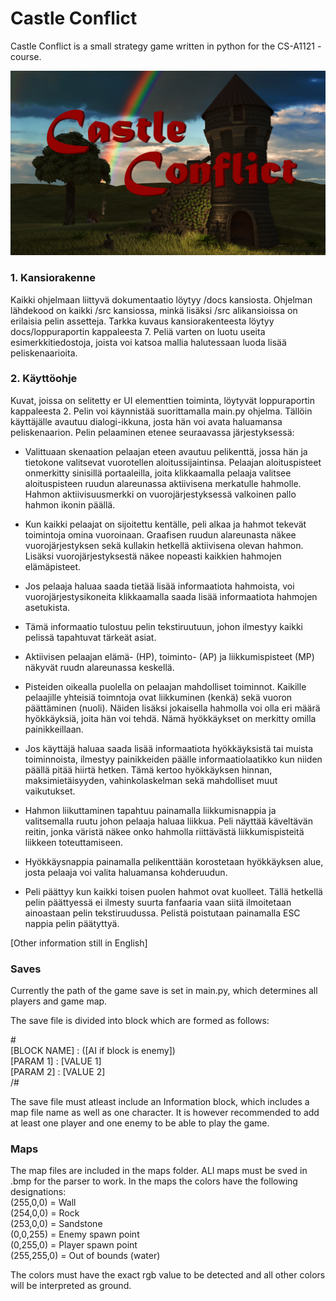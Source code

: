 # Castle Conflict

Castle Conflict is a small strategy game written in python for the CS-A1121 -course.

![Game Title](/src/graphics/title.png)

### 1. Kansiorakenne

Kaikki ohjelmaan liittyvä dokumentaatio löytyy /docs kansiosta. 
Ohjelman lähdekood on kaikki /src kansiossa, minkä lisäksi /src alikansioissa on erilaisia pelin assetteja. Tarkka kuvaus kansiorakenteesta löytyy docs/loppuraportin kappaleesta 7. Peliä varten on luotu useita esimerkkitiedostoja, joista voi katsoa mallia halutessaan luoda lisää peliskenaarioita. 

### 2. Käyttöohje

Kuvat, joissa on selitetty er UI elementtien toiminta, löytyvät loppuraportin kappaleesta 2.
Pelin voi käynnistää suorittamalla main.py ohjelma. Tällöin käyttäjälle avautuu dialogi-ikkuna, josta hän voi avata haluamansa peliskenaarion. Pelin pelaaminen etenee seuraavassa järjestyksessä:

- Valittuaan skenaation pelaajan eteen avautuu pelikenttä, jossa hän ja tietokone valitsevat vuorotellen aloitussijaintinsa. Pelaajan aloituspisteet onmerkitty sinisillä portaaleilla, joita klikkaamalla pelaaja valitsee aloituspisteen ruudun alareunassa aktiivisena merkatulle hahmolle. Hahmon aktiivisuusmerkki on  vuorojärjestyksessä valkoinen pallo hahmon ikonin päällä. 

- Kun kaikki pelaajat on sijoitettu kentälle, peli alkaa ja hahmot tekevät toimintoja omina vuoroinaan. Graafisen ruudun alareunasta näkee vuorojärjestyksen sekä kullakin hetkellä aktiivisena olevan hahmon. Lisäksi vuorojärjestyksestä näkee nopeasti kaikkien hahmojen elämäpisteet. 

- Jos pelaaja haluaa saada tietää lisää informaatiota hahmoista, voi vuorojärjestysikoneita klikkaamalla saada lisää informaatiota hahmojen asetukista.

- Tämä informaatio tulostuu pelin tekstiruutuun, johon ilmestyy kaikki pelissä tapahtuvat tärkeät asiat. 

- Aktiivisen pelaajan elämä- (HP), toiminto- (AP) ja liikkumispisteet (MP) näkyvät ruudn alareunassa keskellä.

- Pisteiden oikealla puolella on pelaajan mahdolliset toiminnot. Kaikille pelaajille yhteisiä toimntoja ovat liikkuminen (kenkä) sekä vuoron päättäminen (nuoli). Näiden lisäksi jokaisella hahmolla voi olla eri määrä hyökkäyksiä, joita hän voi tehdä. Nämä hyökkäykset on merkitty omilla painikkeillaan. 

- Jos käyttäjä haluaa saada lisää informaatiota hyökkäyksistä tai muista toiminnoista, ilmestyy painikkeiden päälle informaatiolaatikko kun niiden päällä pitää hiirtä hetken. Tämä kertoo hyökkäyksen hinnan, maksimietäisyyden, vahinkolaskelman sekä mahdolliset muut vaikutukset. 

- Hahmon liikuttaminen tapahtuu painamalla liikkumisnappia ja valitsemalla ruutu johon pelaaja haluaa liikkua. Peli näyttää käveltävän reitin, jonka väristä näkee onko hahmolla riittävästä liikkumispisteitä liikkeen toteuttamiseen.

- Hyökkäysnappia painamalla pelikenttään korostetaan hyökkäyksen alue, josta pelaaja voi valita haluamansa kohderuudun.

- Peli päättyy kun kaikki toisen puolen hahmot ovat kuolleet. Tällä hetkellä pelin päättyessä ei ilmesty suurta fanfaaria vaan siitä ilmoitetaan ainoastaan pelin tekstiruudussa. Pelistä poistutaan painamalla ESC nappia pelin päätyttyä.



[Other information still in English]
### Saves

Currently the path of the game save is set in main.py, which determines all players and game map.

The save file is divided into block which are formed as follows:

\#<br/>
[BLOCK NAME] : ([AI if block is enemy])<br/>
[PARAM 1] : [VALUE 1]<br/>
[PARAM 2] : [VALUE 2]<br/>
/#<br/>

The save file must atleast include an Information block, which includes a map file name as well as one character. It is however recommended to add at least one player and one enemy to be able to play the game.


### Maps

The map files are included in the maps folder. ALl maps must be sved in .bmp for the parser to work.
In the maps the colors have the following designations:  
(255,0,0) = Wall  
(254,0,0) = Rock  
(253,0,0) = Sandstone  
(0,0,255) = Enemy spawn point  
(0,255,0) = Player spawn point  
(255,255,0) = Out of bounds (water)  

The colors must have the exact rgb value to be detected and all other colors will be interpreted as ground.
